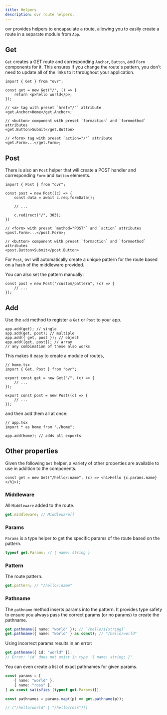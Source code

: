 ```yaml
---
title: Helpers
description: ovr route helpers.
---
```


ovr provides helpers to encapsulate a route, allowing you to easily create a route in a separate module from `App`.

## Get

`Get` creates a GET route and corresponding `Anchor`, `Button`, and `Form` components for it. This ensures if you change the route's pattern, you don't need to update all of the links to it throughout your application.

```tsx
import { Get } from "ovr";

const get = new Get("/", () => {
	return <p>hello world</p>;
});

// <a> tag with preset `href="/"` attribute
<get.Anchor>Home</get.Anchor>;

// <button> component with preset `formaction` and `formmethod` attributes
<get.Button>Submit</get.Button>

// <form> tag with preset `action="/"` attribute
<get.Form>...</get.Form>;
```

## Post

There is also an `Post` helper that will create a POST handler and corresponding `Form` and `Button` elements.

```tsx
import { Post } from "ovr";

const post = new Post((c) => {
	const data = await c.req.formData();

	// ...

	c.redirect("/", 303);
})

// <form> with preset `method="POST"` and `action` attributes
<post.Form>...</post.Form>;

// <button> component with preset `formaction` and `formmethod` attributes
<post.Button>Submit</post.Button>
```

For `Post`, ovr will automatically create a unique pattern for the route based on a hash of the middleware provided.

You can also set the pattern manually:

```tsx
const post = new Post("/custom/pattern", (c) => {
	// ...
});
```

## Add

Use the `add` method to register a `Get` or `Post` to your app.

```tsx
app.add(get); // single
app.add(get, post); // multiple
app.add({ get, post }); // object
app.add([get, post]); // array
// any combination of these also works
```

This makes it easy to create a module of routes,

```tsx
// home.tsx
import { Get, Post } from "ovr";

export const get = new Get("/", (c) => {
	// ...
});

export const post = new Post((c) => {
	// ...
});
```

and then add them all at once:

```tsx
// app.tsx
import * as home from "./home";

app.add(home); // adds all exports
```

## Other properties

Given the following `Get` helper, a variety of other properties are available to use in addition to the components.

```tsx
const get = new Get("/hello/:name", (c) => <h1>Hello {c.params.name}</h1>);
```

### Middleware

All `Middleware` added to the route.

```ts
get.middleware; // Middleware[]
```

### Params

`Params` is a type helper to get the specific params of the route based on the pattern.

```ts
typeof get.Params; // { name: string }
```

### Pattern

The route pattern.

```ts
get.pattern; // "/hello/:name"
```

### Pathname

The `pathname` method inserts params into the pattern. It provides type safety to ensure you always pass the correct params (or no params) to create the pathname.

```ts
get.pathname({ name: "world" }); // `/hello/${string}`
get.pathname({ name: "world" } as const); // "/hello/world"
```

Using incorrect params results in an error:

```ts
get.pathname({ id: "world" });
// Error: 'id' does not exist in type '{ name: string; }'
```

You can even create a list of exact pathnames for given params.

```ts
const params = [
	{ name: "world" },
	{ name: "ross" },
] as const satisfies (typeof get.Params)[];

const pathnames = params.map((p) => get.pathname(p));

// ("/hello/world" | "/hello/ross")[]
```
